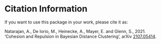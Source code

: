 # Citation Information
If you want to use this package in your work, please cite it as:

Natarajan, A., De Iorio, M., Heinecke, A., Mayer, E. and Glenn, S., 2021. ‘Cohesion and Repulsion in Bayesian Distance Clustering’, arXiv [2107.05414](https://arxiv.org/abs/2107.05414).